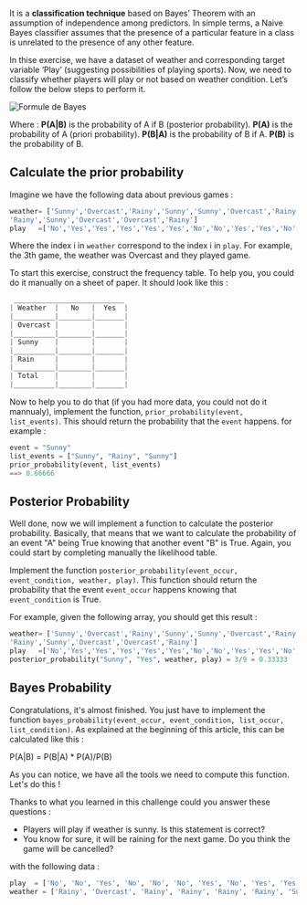 It is a **classification technique** based on Bayes’ Theorem with an assumption of independence among predictors. In simple terms, a Naive Bayes classifier assumes that the presence of a particular feature in a class is unrelated to the presence of any other feature.

In thise exercise, we have a dataset of weather and corresponding target variable ‘Play’ (suggesting possibilities of playing sports). Now, we need to classify whether players will play or not based on weather condition. Let’s follow the below steps to perform it.

![Formule de Bayes](https://www.bayestheorem.net/images/Bayes-Theorem-Formula-Defined.jpeg)

Where :
**P(A|B)** is the probability of A if B (posterior probability).
**P(A)** is the probability of A (priori probability).
**P(B|A)** is the probability of B if A.
**P(B)** is the probability of B.


## Calculate the prior probability
Imagine we have the following data about previous games :
```python
weather= ['Sunny','Overcast','Rainy','Sunny','Sunny','Overcast','Rainy','Rainy','Sunny',
'Rainy','Sunny','Overcast','Overcast','Rainy']
play   =['No','Yes','Yes','Yes','Yes','Yes','No','No','Yes','Yes','No','Yes','Yes','No']
```
Where the index i in `weather` correspond to the index i in `play`. For example, the 3th game, the weather was Overcast and they played game.

To start this exercise, construct the frequency table. To help you, you could do it manually on a sheet of paper. It should look like this :
```python
 ___________________________
| Weather  |   No   |  Yes  |
|__________|________|_______|
| Overcast |        |       |
|__________|________|_______|
| Sunny    |        |       |
|__________|________|_______|
| Rain     |        |       |
|__________|________|_______|
| Total    |        |       |
|__________|________|_______|
```
Now to help you to do that (if you had more data, you could not do it mannualy), implement the function, `prior_probability(event, list_events)`. This should return the probability that the `event` happens.
for example :
```python
event = "Sunny"
list_events = ["Sunny", "Rainy", "Sunny"]
prior_probability(event, list_events)
==> 0.66666
```

## Posterior Probability

Well done, now we will implement a function to calculate the posterior probability. Basically, that means that we want to calculate the probability of an event "A" being True knowing that another event "B" is True. Again, you could start by completing manually the likelihood table.

Implement the function `posterior_probability(event_occur, event_condition, weather, play)`. This function should return the probability that the event `event_occur` happens knowing that `event_condition` is True.

For example, given the following array, you should get this result :
```python
weather= ['Sunny','Overcast','Rainy','Sunny','Sunny','Overcast','Rainy','Rainy','Sunny',
'Rainy','Sunny','Overcast','Overcast','Rainy']
play   =['No','Yes','Yes','Yes','Yes','Yes','No','No','Yes','Yes','No','Yes','Yes','No']
posterior_probability("Sunny", "Yes", weather, play) = 3/9 = 0.33333
```

## Bayes Probability

Congratulations, it's almost finished. You just have to implement the function `bayes_probability(event_occur, event_condition, list_occur, list_condition)`. As explained at the beginning of this article, this can be calculated like this :

P(A|B) = P(B|A) * P(A)/P(B)

As you can notice, we have all the tools we need to compute this function. Let's do this !

Thanks to what you learned in this challenge could you answer these questions :
- Players will play if weather is sunny. Is this statement is correct?
- You know for sure, it will be raining for the next game. Do you think the game will be cancelled?

with the following data :
```python
play  = ['No', 'No', 'Yes', 'No', 'No', 'No', 'Yes', 'No', 'Yes', 'Yes', 'No', 'Yes', 'No', 'Yes', 'Yes', 'No', 'Yes', 'Yes', 'No', 'No']
weather = ['Rainy', 'Overcast', 'Rainy', 'Rainy', 'Rainy', 'Rainy', 'Sunny', 'Overcast', 'Sunny', 'Rainy', 'Sunny', 'Rainy', 'Rainy', 'Sunny', 'Rainy', 'Overcast', 'Overcast', 'Rainy', 'Rainy', 'Overcast']
```
